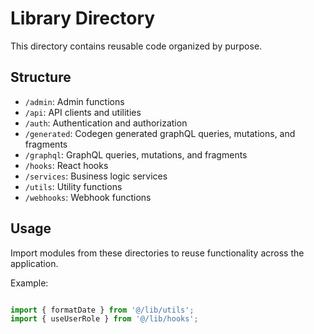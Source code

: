 # Library Directory

This directory contains reusable code organized by purpose.

## Structure

- `/admin`: Admin functions
- `/api`: API clients and utilities
- `/auth`: Authentication and authorization
- `/generated`: Codegen generated graphQL queries, mutations, and fragments
- `/graphql`: GraphQL queries, mutations, and fragments
- `/hooks`: React hooks
- `/services`: Business logic services
- `/utils`: Utility functions
- `/webhooks`: Webhook functions

## Usage

Import modules from these directories to reuse functionality across the application.

Example:

```js

import { formatDate } from '@/lib/utils';
import { useUserRole } from '@/lib/hooks';
